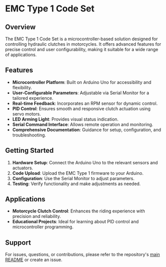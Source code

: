 # EMC Type 1 Code Set

## Overview
The EMC Type 1 Code Set is a microcontroller-based solution designed for controlling hydraulic clutches in motorcycles. It offers advanced features for precise control and user configurability, making it suitable for a wide range of applications.

## Features
- **Microcontroller Platform**: Built on Arduino Uno for accessibility and flexibility.
- **User-Configurable Parameters**: Adjustable via Serial Monitor for a tailored experience.
- **Real-time Feedback**: Incorporates an RPM sensor for dynamic control.
- **PID Control**: Ensures smooth and responsive clutch actuation using servo motors.
- **LED Arming Light**: Provides visual status indication.
- **Serial Command Interface**: Allows remote operation and monitoring.
- **Comprehensive Documentation**: Guidance for setup, configuration, and troubleshooting.

## Getting Started
1. **Hardware Setup**: Connect the Arduino Uno to the relevant sensors and actuators.
2. **Code Upload**: Upload the EMC Type 1 firmware to your Arduino.
3. **Configuration**: Use the Serial Monitor to adjust parameters.
4. **Testing**: Verify functionality and make adjustments as needed.

## Applications
- **Motorcycle Clutch Control**: Enhances the riding experience with precision and reliability.
- **Educational Projects**: Ideal for learning about PID control and microcontroller programming.

## Support
For issues, questions, or contributions, please refer to the repository's [main README](README.md) or create an issue.